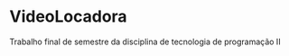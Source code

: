 VideoLocadora
=============

Trabalho final de semestre da disciplina de tecnologia de programação II
